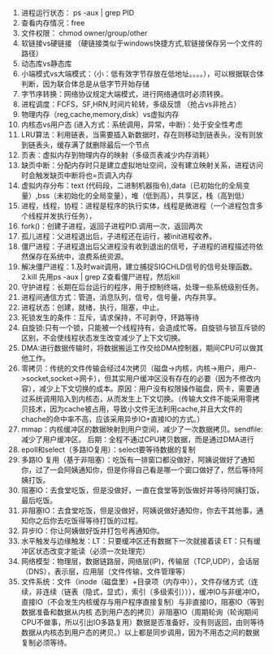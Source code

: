 1. 进程运行状态： ps -aux | grep PID
2. 查看内存情况：free
3. 文件权限： chmod owner/group/other
4. 软链接vs硬链接 （硬链接类似于windows快捷方式,软链接保存另一个文件的路径）
5. 动态库vs静态库
6. 小端模式vs大端模式：（小：低有效字节存放在低地址。。。。），可以根据联合体判断，因为联合体总是从低字节开始存储
7. 字节序转换：网络协议规定大端模式，进行网络通信时必须转换。
8. 进程调度：FCFS，SF,HRN,时间片轮转，多级反馈   （抢占vs非抢占）
9. 物理内存（reg,cache,memory,disk）vs虚拟内存
10. 内核态vs用户态 (进入方式：系统调用，异常，中断)：处于安全性考虑
11. LRU算法：利用链表，当需要插入新数据时，存在则移动到链表头，没有则放到链表头，缓存满了就删除最后一个节点
12. 页表：虚拟内存到物理内存的映射（多级页表减少内存消耗）
13. 缺页中断：分配内存时只是建立虚拟地址空间，没有建立映射关系，进程访问时会触发缺页中断将也=页调入内存
14. 虚拟内存分布：text (代码段，二进制机器指令),data（已初始化的全局变量）,bss（未初始化的全局变量），堆（低到高），共享区，栈（高到低）
15. 进程，线程，协程：进程是程序的执行实体，线程是微进程（一个进程包含多个线程并发执行任务），
16. fork()：创建子进程，返回子进程PID.调用一次，返回两次
17. 孤儿进程：父进程退出后，子进程还在运行，被init进程收养。
18. 僵尸进程：子进程退出后父进程没有收到退出的信号，子进程的进程描述符依然保存在系统中，浪费系统资源。
19. 解决僵尸进程：1.及时wait调用，建立捕捉SIGCHLD信号的信号处理函数。2.kill 先用ps -aux | grep Z查看僵尸进程，然后kill
20. 守护进程：长期在后台运行的程序，用于控制终端，处理一些系统级别任务。
21. 进程间通信方式：管道，消息队列，信号，信号量，内存共享。
22. 进程状态：创建，就绪，执行，阻塞，中止。
23. 死锁发生的条件：互斥，请求保持，不可剥夺，环路等待
24. 自旋锁:只有一个锁，只能被一个线程持有，会造成忙等。自旋锁与锁互斥锁的区别，不会使线程状态发生改变减少了上下文切换。
25. DMA:进行数据传输时，将数据搬运工作交给DMA控制器，期间CPU可以做其他工作。
26. 零拷贝：传统的文件传输会经过4次拷贝（磁盘->内核，内核->用户，用户->socket,socket->网卡），但其实用户缓冲区没有存在的必要（因为不修改内容），减少上下文切换的成本。原因：用户没有权限操作磁盘，网卡，需要通过系统调用陷入到内核态，从而发生上下文切换。（传输大文件不能采用零拷贝技术，因为cache被占用，导致小文件无法利用cache,并且大文件的chache的命中率不高，应该采用异步IO+直接IO的方式。）
27. mmap：内核缓冲区的数据映射到用户空间，减少了一次数据拷贝。sendfile:减少了用户缓冲区。 后期：全程不通过CPU拷贝数据，而是通过DMA进行
28. epoll和select（多路IO复用）：select要等待数据的复制
29. 多路IO 复用（基于非阻塞）：吃饭有一排窗口都没做好，阿姨说做好了通知你，过了一会阿姨通知你，但是你得自己看是哪一个窗口做好了，然后等待阿姨打饭。
30. 阻塞IO：去食堂吃饭，但是没做好，一直在食堂等到饭做好并等待阿姨打饭，最后吃饭。
31. 非阻塞IO：去食堂吃饭，但是没做好，阿姨说做好通知你，你去干其他事，通知你之后你去吃饭得等待打饭的过程。
32. 异步IO：你让阿姨做好饭并打包号再通知你。
33. 水平触发与边缘触发：LT：只要缓冲区还有数据下一次就接着读   ET：只有缓冲区状态改变才能读（必须一次处理完）
34. 网络模型：物理层，数据链路层，网络层(IP)，传输层（TCP,UDP），会话层（DNS），表示层，应用层（文件传输，文件管理等）
35. 文件系统：文件（inode（磁盘里）+目录项（内存中）），文件存储方式（连续，非连续（链表（隐式，显式），索引（多级索引））），缓冲IO与非缓冲IO，直接IO（不会发生内核缓存与用户程序直接复制）与非直接IO，阻塞IO（等到数据准备和数据从内核 态到用户态的拷贝）非阻塞IO（周期轮询（轮询期间CPU不做事，所以引出IO多路复用）数据是否准备好，没有则返回，由则等待数据从内核态到用户态的拷贝。）以上都是同步调用，因为不用态之间的数据复制必须等待。

